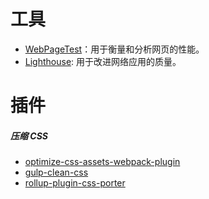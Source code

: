 # 工具

- [WebPageTest](https://www.webpagetest.org/)：用于衡量和分析网页的性能。
- [Lighthouse](https://developers.google.com/web/tools/lighthouse/): 用于改进网络应用的质量。

# 插件

##### 压缩 CSS

- [optimize-css-assets-webpack-plugin](https://github.com/NMFR/optimize-css-assets-webpack-plugin)
- [gulp-clean-css](https://www.npmjs.com/package/gulp-clean-css)
- [rollup-plugin-css-porter](https://www.npmjs.com/package/rollup-plugin-css-porter)
